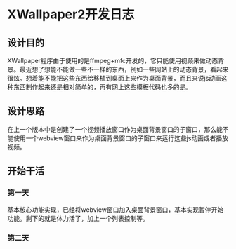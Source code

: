 # XWallpaper2开发日志
## 设计目的
XWallpaper程序由于使用的是ffmpeg+mfc开发的，它只能使用视频来做动态背景。最近想了想能不能做一些不一样的东西，例如一些网站上的动态背景，看起来很炫。想着能不能把这些东西给移植到桌面上来作为桌面背景，而且来说js动画这种东西制作起来还是相对简单的，再有网上这些模板代码也多的是。
## 设计思路
在上一个版本中是创建了一个视频播放窗口作为桌面背景窗口的子窗口，那么能不能使用一个webview窗口来作为桌面背景窗口的子窗口来运行这些js动画或者播放视频。
## 开始干活
### 第一天
基本核心功能实现，已经将webview窗口加入桌面背景窗口，基本实现暂停开始功能。剩下的就是体力活了，加上一个列表控制等。
### 第二天
